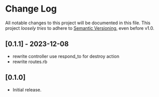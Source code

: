 # Change Log

All notable changes to this project will be documented in this file.
This project *loosely tries* to adhere to [Semantic Versioning](http://semver.org/), even before v1.0.

## [0.1.1] - 2023-12-08
- rewrite controller use respond_to for destroy action
- rewrite routes.rb

## [0.1.0]
- Initial release.
